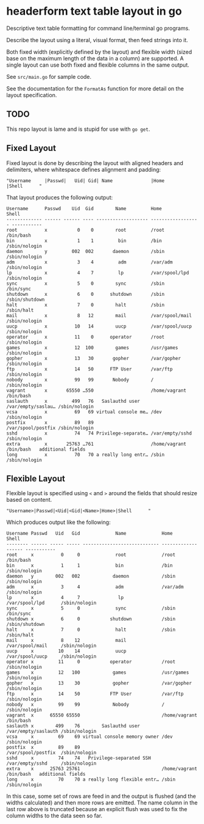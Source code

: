 # headerform text table layout in go

Descriptive text table formatting for command line/terminal go programs.

Describe the layout using a literal, visual format, then feed strings into it.

Both fixed width (explicitly defined by the layout) and flexible width (sized base on the maximum
length of the data in a column) are supported.  A single layout can use both fixed and flexible columns
in the same output.

See `src/main.go` for sample code.

See the documentation for the `FormatAs` function for more detail on the layout specification.

## TODO

This repo layout is lame and is stupid for use with `go get`.

## Fixed Layout

Fixed layout is done by describing the layout with aligned headers and delimiters, where whitespace defines alignment and padding:
```
"Username     |Passwd|   Uid| Gid| Name              |Home              |Shell      "
```
That layout produces the following output:
```
Username      Passwd    Uid  Gid        Name         Home               Shell      
------------- ------ ------ ---- ------------------- ------------------ -----------
root          x           0    0        root         /root              /bin/bash  
bin           x           1    1         bin         /bin               /sbin/nologin
daemon        y         002  002       daemon        /sbin              /sbin/nologin
adm           x           3    4         adm         /var/adm           /sbin/nologin
lp            x           4    7         lp          /var/spool/lpd     /sbin/nologin
sync          x           5    0        sync         /sbin              /bin/sync  
shutdown      x           6    0      shutdown       /sbin              /sbin/shutdown
halt          x           7    0        halt         /sbin              /sbin/halt 
mail          x           8   12        mail         /var/spool/mail    /sbin/nologin
uucp          x          10   14        uucp         /var/spool/uucp    /sbin/nologin
operator      x          11    0      operator       /root              /sbin/nologin
games         x          12  100        games        /usr/games         /sbin/nologin
gopher        x          13   30       gopher        /var/gopher        /sbin/nologin
ftp           x          14   50      FTP User       /var/ftp           /sbin/nologin
nobody        x          99   99       Nobody        /                  /sbin/nologin
vagrant       x       65550 …550                     /home/vagrant      /bin/bash  
saslauth      x         499   76   Saslauthd user    /var/empty/saslau… /sbin/nologin
vcsa          x          69   69 virtual console me… /dev               /sbin/nologin
postfix       x          89   89                     /var/spool/postfix /sbin/nologin
sshd          x          74   74 Privilege-separate… /var/empty/sshd    /sbin/nologin
extra         x       25763 …761                     /home/vagrant      /bin/bash   additional fields
long          x          70   70 a really long entr… /sbin              /sbin/nologin
```

## Flexible Layout

Flexible layout is specified using `<` and `>` around the fields that should resize based on content.
```
"Username>|Passwd|<Uid|<Gid|<Name>|Home>|Shell      "
```
Which produces output like the following:
```
Username Passwd   Uid   Gid             Name             Home                Shell      
-------- ------ ----- ----- ---------------------------- ------------------- -----------
root     x          0     0             root             /root               /bin/bash  
bin      x          1     1             bin              /bin                /sbin/nologin
daemon   y        002   002            daemon            /sbin               /sbin/nologin
adm      x          3     4             adm              /var/adm            /sbin/nologin
lp       x          4     7              lp              /var/spool/lpd      /sbin/nologin
sync     x          5     0             sync             /sbin               /bin/sync  
shutdown x          6     0           shutdown           /sbin               /sbin/shutdown
halt     x          7     0             halt             /sbin               /sbin/halt 
mail     x          8    12             mail             /var/spool/mail     /sbin/nologin
uucp     x         10    14             uucp             /var/spool/uucp     /sbin/nologin
operator x         11     0           operator           /root               /sbin/nologin
games    x         12   100            games             /usr/games          /sbin/nologin
gopher   x         13    30            gopher            /var/gopher         /sbin/nologin
ftp      x         14    50           FTP User           /var/ftp            /sbin/nologin
nobody   x         99    99            Nobody            /                   /sbin/nologin
vagrant  x      65550 65550                              /home/vagrant       /bin/bash  
saslauth x        499    76        Saslauthd user        /var/empty/saslauth /sbin/nologin
vcsa     x         69    69 virtual console memory owner /dev                /sbin/nologin
postfix  x         89    89                              /var/spool/postfix  /sbin/nologin
sshd     x         74    74   Privilege-separated SSH    /var/empty/sshd     /sbin/nologin
extra    x      25763 25761                              /home/vagrant       /bin/bash   additional fields
long     x         70    70 a really long flexible entr… /sbin               /sbin/nologin
```

In this case, some set of rows are feed in and the output is flushed (and the widths calculated) and then more rows are emitted.
The name column in the last row above is truncated because an explicit flush was used to fix the column widths to the data seen
so far.



